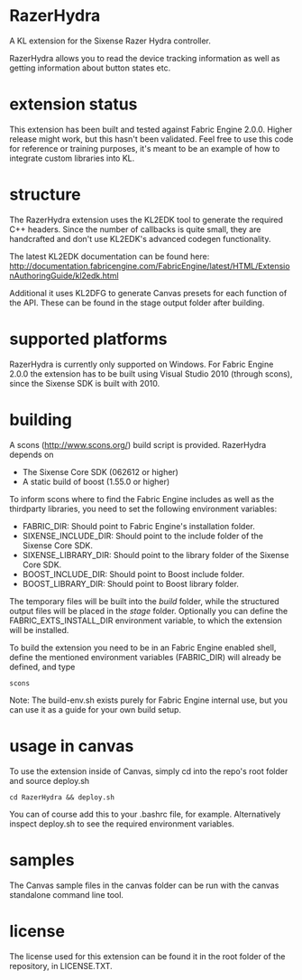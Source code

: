 RazerHydra
==========
A KL extension for the Sixense Razer Hydra controller.

RazerHydra allows you to read the device tracking information as well as getting information about button states etc.

extension status
================

This extension has been built and tested against Fabric Engine 2.0.0. Higher release might work, but this hasn't been validated. Feel free to use this code for reference or training purposes, it's meant to be an example of how to integrate custom libraries into KL.

structure
=========

The RazerHydra extension uses the KL2EDK tool to generate the required C++ headers. Since the number of callbacks is quite small, they are handcrafted and don't use KL2EDK's advanced codegen functionality.

The latest KL2EDK documentation can be found here: http://documentation.fabricengine.com/FabricEngine/latest/HTML/ExtensionAuthoringGuide/kl2edk.html

Additional it uses KL2DFG to generate Canvas presets for each function of the API. These can be found in the stage output folder after building.

supported platforms
===================

RazerHydra is currently only supported on Windows.
For Fabric Engine 2.0.0 the extension has to be built using Visual Studio 2010 (through scons), since the Sixense SDK is built with 2010.

building
========

A scons (http://www.scons.org/) build script is provided. RazerHydra depends on
* The Sixense Core SDK (062612 or higher)
* A static build of boost (1.55.0 or higher)

To inform scons where to find the Fabric Engine includes as well as the thirdparty libraries, you need to set the following environment variables:

* FABRIC_DIR: Should point to Fabric Engine's installation folder.
* SIXENSE_INCLUDE_DIR: Should point to the include folder of the Sixense Core SDK.
* SIXENSE_LIBRARY_DIR: Should point to the library folder of the Sixense Core SDK.
* BOOST_INCLUDE_DIR: Should point to Boost include folder.
* BOOST_LIBRARY_DIR: Should point to Boost library folder.

The temporary files will be built into the *build* folder, while the structured output files will be placed in the *stage* folder. Optionally you can define the FABRIC_EXTS_INSTALL_DIR environment variable, to which the extension will be installed.

To build the extension you need to be in an Fabric Engine enabled shell, define the mentioned environment variables (FABRIC_DIR) will already be defined, and type

    scons

Note: The build-env.sh exists purely for Fabric Engine internal use, but you can use it as a guide for your own build setup.

usage in canvas
==================

To use the extension inside of Canvas, simply cd into the repo's root folder and source deploy.sh

    cd RazerHydra && deploy.sh

You can of course add this to your .bashrc file, for example. Alternatively inspect deploy.sh to see the required environment variables.

samples
=======

The Canvas sample files in the canvas folder can be run with the canvas standalone command line tool.

license
==========

The license used for this extension can be found it in the root folder of the repository, in LICENSE.TXT.
